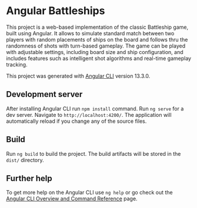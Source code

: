 # Angular Battleships
This project is a web-based implementation of the classic Battleship game, built using Angular. It allows to simulate standard match between two players with random placements of ships on the board and follows thru the randomness of shots with turn-based gameplay. The game can be played with adjustable settings, including board size and ship configuration, and includes features such as intelligent shot algorithms and real-time gameplay tracking.

This project was generated with [Angular CLI](https://github.com/angular/angular-cli) version 13.3.0.

## Development server

After installing Angular CLI run `npm install` command.
Run `ng serve` for a dev server. Navigate to `http://localhost:4200/`. The application will automatically reload if you change any of the source files.

## Build

Run `ng build` to build the project. The build artifacts will be stored in the `dist/` directory.

## Further help

To get more help on the Angular CLI use `ng help` or go check out the [Angular CLI Overview and Command Reference](https://angular.io/cli) page.
